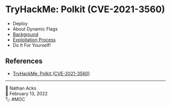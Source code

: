 # TryHackMe: Polkit (CVE-2021-3560)

* Deploy
* About Dynamic Flags
* [Background](../log/2022-02-13-tryhackme-polkit.md)
* [Exploitation Process](../log/2022-02-13-tryhackme-polkit.md)
* Do It For Yourself!

## References

* [TryHackMe: Polkit (CVE-2021-3560)](https://tryhackme.com/room/polkit)

- - - -

<span aria-hidden="true">👤</span> Nathan Acks  
<span aria-hidden="true">📅</span> February 13, 2022  
<span aria-hidden="true">🏷️</span> #MOC
